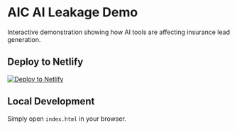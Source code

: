 # AIC AI Leakage Demo

Interactive demonstration showing how AI tools are affecting insurance lead generation.

## Deploy to Netlify

[![Deploy to Netlify](https://www.netlify.com/img/deploy/button.svg)](https://app.netlify.com/start/deploy?repository=https://github.com/YOUR-USERNAME/aic-demo)

## Local Development

Simply open `index.html` in your browser.
